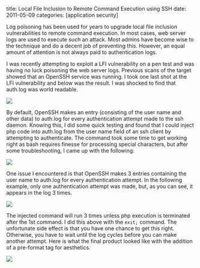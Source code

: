 title: Local File Inclusion to Remote Command Execution using SSH
date: 2011-05-09
categories: [application security]

Log poisoning has been used for years to upgrade local file inclusion vulnerabilities to remote command execution. In most cases, web server logs are used to execute such an attack. Most admins have become wise to the technique and do a decent job of preventing this. However, an equal amount of attention is not always paid to authentication logs.

I was recently attempting to exploit a LFI vulnerability on a pen test and was having no luck poisoning the web server logs. Previous scans of the target showed that an OpenSSH service was running. I took one last shot at the LFI vulnerability and below was the result. I was shocked to find that auth.log was world readable.

![](/images/posts/lfi_rce_orig_auth.png)

By default, OpenSSH makes an entry (consisting of the user name and other data) to auth.log for every authentication attempt made to the ssh daemon. Knowing this, I did some quick testing and found that I could inject php code into auth.log from the user name field of an ssh client by attempting to authenticate. The command took some time to get working right as bash requires finesse for processing special characters, but after some troubleshooting, I came up with the following:

![](/images/posts/lfi_rce_cmd.png)

One issue I encountered is that OpenSSH makes 3 entries containing the user name to auth.log for every authentication attempt. In the following example, only one authentication attempt was made, but, as you can see, it appears in the log 3 times.

![](/images/posts/lfi_rce_log.png)

The injected command will run 3 times unless php execution is terminated after the 1st command. I did this above with the `exit;` command. The unfortunate side effect is that you have one chance to get this right. Otherwise, you have to wait until the log cycles before you can make another attempt. Here is what the final product looked like with the addition of a pre-format tag for aesthetics.

![](/images/posts/lfi_rce_output.png)
